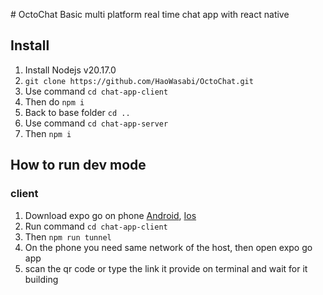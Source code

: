 #   O c t o C h a t 
 Basic multi platform real time chat app with react native

## Install
1. Install Nodejs v20.17.0
2. ```git clone https://github.com/HaoWasabi/OctoChat.git```
3. Use command ```cd chat-app-client```
4. Then do ```npm i``` 
6. Back to base folder ```cd ..```
7. Use command ```cd chat-app-server```
8. Then ```npm i```

## How to run dev mode
### client
  1. Download expo go on phone [Android](https://play.google.com/store/apps/details?id=host.exp.exponent&referrer=docs), [Ios]([https://pages.github.com/](https://itunes.apple.com/app/apple-store/id982107779))
  2. Run command ```cd chat-app-client```
  3. Then ```npm run tunnel```
  4. On the phone you need same network of the host, then open expo go app
  5. scan the qr code or type the link it provide on terminal and wait for it building
